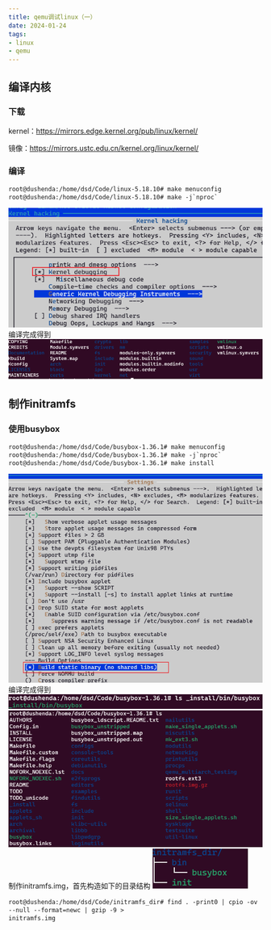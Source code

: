 ```yaml
---
title: qemu调试linux（一）
date: 2024-01-24
tags:
- linux
- qemu
---
```

## 编译内核

### 下载
kernel：https://mirrors.edge.kernel.org/pub/linux/kernel/

镜像：https://mirrors.ustc.edu.cn/kernel.org/linux/kernel/

### 编译

```console
root@dushenda:/home/dsd/Code/linux-5.18.10# make menuconfig
root@dushenda:/home/dsd/Code/linux-5.18.10# make -j`nproc`
```
![](qemu调试linux（一）_20240124_1.png)
编译完成得到
![](qemu调试linux（一）_20240124_2.png)

## 制作initramfs
### 使用busybox

```console
root@dushenda:/home/dsd/Code/busybox-1.36.1# make menuconfig
root@dushenda:/home/dsd/Code/busybox-1.36.1# make -j`nproc`
root@dushenda:/home/dsd/Code/busybox-1.36.1# make install
```
![](qemu调试linux（一）_20240124_3.png)
编译完成得到
![](qemu调试linux（一）_20240124_4.png)
![](qemu调试linux（一）_20240124_5.png)
制作initramfs.img，首先构造如下的目录结构
![](qemu调试linux（一）_20240124_6.png)
```consoel
root@dushenda:/home/dsd/Code/initramfs_dir# find . -print0 | cpio -ov --null --format=newc | gzip -9 >   
initramfs.img
```